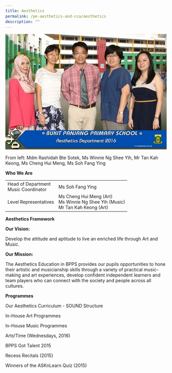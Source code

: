 ```yaml
---
title: Aesthetics
permalink: /pe-aesthetics-and-cca/aesthetics
description: ""
---
```

![](/images/aesthetics%20department%202.jpg)

From left: Mdm Rashidah Bte Sotek, Ms Winnie Ng Shee Yih, Mr Tan Kah Keong, Ms Cheng Hui Meng, Ms Soh Fang Ying
 

**Who We Are**



|  |  | 
| -------- | -------- | 
| Head of Department  <br> Music Coordinator  | Ms Soh Fang Ying|
|Level Representatives	| Ms Cheng Hui Meng (Art)<br>Ms Winnie Ng Shee Yih (Music)<br>Mr Tan Kah Keong (Art) 


**Aesthetics Framework**

**Our Vision:**

Develop the attitude and aptitude to live an enriched life through Art and Music.

 

**Our Mission:**

The Aesthetics Education in BPPS provides our pupils opportunities to hone their artistic and musicianship skills through a variety of practical music-making and art experiences, develop confident independent learners and team players who can connect with the society and people across all cultures. 

**Programmes**

Our Aesthetics Curriculum - SOUND Structure 

In-House Art Programmes 

In-House Music Programmes

Arts!Time (Wednesdays, 2016)

BPPS Got Talent 2015

Recess Recitals (2015)

Winners of the ASKnLearn Quiz (2015)

